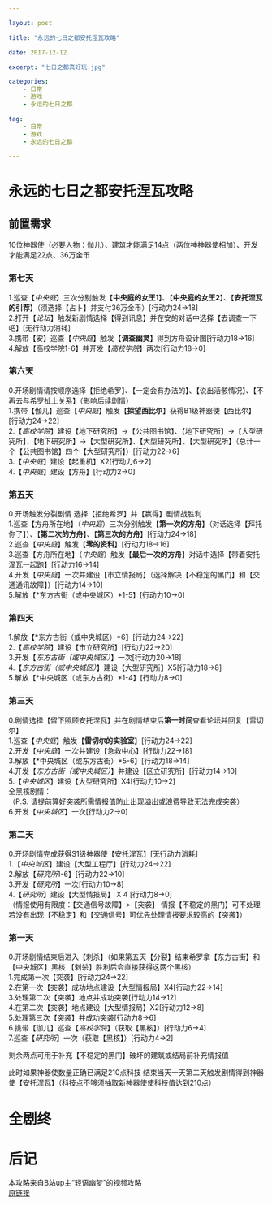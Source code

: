 ```yaml
---

layout: post

title: "永远的七日之都安托涅瓦攻略"

date: 2017-12-12

excerpt: "七日之都真好玩.jpg"

categories: 
	- 日常
	- 游戏
	- 永远的七日之都

tag: 
	- 日常
	- 游戏
	- 永远的七日之都

---
```



# 永远的七日之都安托涅瓦攻略

## 前置需求      

10位神器使（必要人物：伽儿）、建筑才能满足14点（两位神神器使相加）、开发才能满足22点、36万金币     

### 第七天      

1.巡查【*中央庭*】三次分别触发【**中央庭的女王1**】、【**中央庭的女王2**】、【**安托涅瓦的引荐**】（须选择【占卜】并支付36万金币）[行动力24→18]     
2.打开【*论坛*】触发新剧情选择【得到讯息】并在安的对话中选择【去调查一下吧】[无行动力消耗]      
3.携带【安】巡查【*中央庭*】触发【**调查幽灵**】得到方舟设计图[行动力18→16]     
4.解放【高校学院1-6】并开发【*高校学院*】两次[行动力18→0]       

### 第六天      

0.开场剧情请按顺序选择【拒绝希罗】、【一定会有办法的】、【说出活骸情况】、【不再去与希罗扯上关系】（影响后续剧情）      
1.携带【伽儿】巡查【*中央庭*】触发【**探望西比尔**】获得B1级神器使【西比尔】[行动力24→22]       
2.【*高校学院*】建设【地下研究所】→【公共图书馆】、【地下研究所】→【大型研究所】、【地下研究所】→【大型研究所】、【大型研究所】、【大型研究所】（总计一个【公共图书馆】四个【大型研究所】）[行动力22→6]      
3.【*中央庭*】建设【起重机】X2[行动力6→2]      
4.【*中央庭*】建设【方舟】[行动力2→0]     

### 第五天      

0.开场触发分裂剧情 选择【拒绝希罗】并【赢得】剧情战胜利       
1.巡查【方舟所在地】（*中央庭*）三次分别触发【**第一次的方舟**】（对话选择【拜托你了】）、【**第二次的方舟**】、【**第三次的方舟**】[行动力24→18]        
2.巡查【*中央庭*】触发【**零的资料**】[行动力18→16]       
3.巡查【方舟所在地】（*中央庭*）触发【**最后一次的方舟**】对话中选择【带着安托涅瓦一起跑】[行动力16→14]     
4.开发【*中央庭*】一次并建设【市立情报局】（选择解决【不稳定的黑门】和【交通通讯故障】）[行动力14→10]        
5.解放【*东方古街（或中央城区）*1-5】[行动力10→0]     

### 第四天      

1.解放【*东方古街（或中央城区）*6】[行动力24→22]        
2.【*高校学院*】建设【市立研究所】[行动力22→20]     
3.开发【*东方古街（或中央城区）*】一次[行动力20→18]       
4.【*东方古街（或中央城区）*】建设【大型研究所】X5[行动力18→8]     
5.解放【*中央城区（或东方古街）*1-4】[行动力8→0]        

### 第三天      

0.剧情选择【留下照顾安托涅瓦】并在剧情结束后**第一时间**查看论坛并回复【雷切尔】     
1.巡查【*中央庭*】触发【**雷切尔的实验室**】[行动力24→22]        
2.开发【*中央庭*】一次并建设【急救中心】[行动力22→18]        
3.解放【*中央城区（或东方古街）*5-6】[行动力18→14]        
4.开发【*东方古街（或中央城区）*】并建设【区立研究所】[行动力14→10]     
5.【*中央城区*】建设【大型研究所】X4[行动力10→2]      
全黑核剧情：      
（P.S. 请提前算好突袭所需情报值防止出现溢出或浪费导致无法完成突袭）        
6.开发【*中央城区*】一次[行动力2→0]        

### 第二天      

0.开场剧情完成获得S1级神器使【安托涅瓦】[无行动力消耗]      
1.【*中央城区*】建设【大型工程厅】[行动力24→22]       
2.解放【*研究所*1-6】[行动力22→10]        
3.开发【*研究所*】一次[行动力10→8]      
4.【*研究所*】建设【大型情报局】 X 4 [行动力8→0]     
（情报使用有限度：【交通信号故障】>【突袭】 情报【不稳定的黑门】可不处理 若没有出现【不稳定】和【交通信号】可优先处理情报要求较高的【突袭】）        

### 第一天     

0.开场剧情结束后进入【刺杀】（如果第五天【分裂】结束希罗拿【东方古街】和【中央城区】黑核 【刺杀】胜利后会直接获得这两个黑核）        
1.完成第一次【突袭】[行动力24→22]       
2.在第一次【突袭】成功地点建设【大型情报局】X4[行动力22→14]     
3.处理第二次【突袭】地点并成功突袭[行动力14→12]        
4.在第二次【突袭】地点建设【大型情报局】X2[行动力12→8]        
5.处理第三次【突袭】并成功突袭[行动力8→6]        
6.携带【珈儿】巡查【*高校学院*】（获取【黑核】）[行动力6→4]        
7.巡查【*研究所*】一次（获取【黑核】）[行动力4→2]       

剩余两点可用于补充【不稳定的黑门】破坏的建筑或结局前补充情报值     

此时如果神器使数量正确已满足210点科技 结束当天一天第二天触发剧情得到神器使【安托涅瓦】（科技点不够须抽取新神器使使科技值达到210点）       

# 全剧终       


# 后记        
本攻略来自B站up主“轻语幽梦”的视频攻略        
[原链接](https://www.bilibili.com/video/av16811042/)        